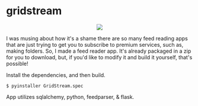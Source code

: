 # gridstream

<p align="center">
  <img src="https://github.com/user-attachments/assets/5cfd98a6-51ac-4c49-b071-03961ca4531c">
</p>


I was musing about how it's a shame there are so many feed reading apps that are just trying to get you to subscribe to premium services, such as, making folders. So, I made a feed reader app. It's already packaged in a zip for you to download, but, if you'd like to modify it and build it yourself, that's possible!

Install the dependencies, and then build.
```
$ pyinstaller GridStream.spec
```
App utilizes sqlalchemy, python, feedparser, & flask.
